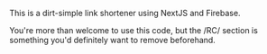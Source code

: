 This is a dirt-simple link shortener using NextJS and Firebase.

You're more than welcome to use this code, but the /RC/ section is something you'd definitely want to remove beforehand.
